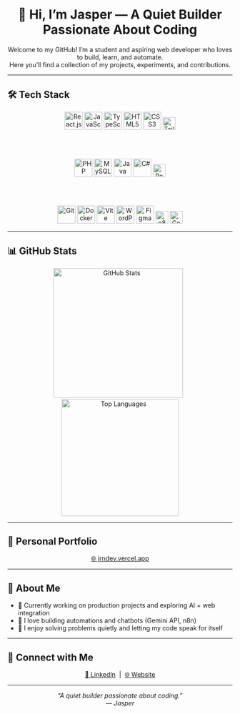 <h1 align="center">👋 Hi, I’m Jasper — A Quiet Builder Passionate About Coding</h1>

<p align="center">
  Welcome to my GitHub! I’m a student and aspiring  web developer who loves to build, learn, and automate.<br>
  Here you’ll find a collection of my projects, experiments, and contributions.
</p>

---

## 🛠️ Tech Stack

<div align="center">
  <!-- Frontend -->
  <img src="https://cdn.jsdelivr.net/gh/devicons/devicon/icons/react/react-original.svg" width="40" title="React.js"/>
  <img src="https://cdn.jsdelivr.net/gh/devicons/devicon/icons/javascript/javascript-original.svg" width="40" title="JavaScript"/>
  <img src="https://cdn.jsdelivr.net/gh/devicons/devicon/icons/typescript/typescript-original.svg" width="40" title="TypeScript"/>
  <img src="https://cdn.jsdelivr.net/gh/devicons/devicon/icons/html5/html5-original.svg" width="40" title="HTML5"/>
  <img src="https://cdn.jsdelivr.net/gh/devicons/devicon/icons/css3/css3-original.svg" width="40" title="CSS3"/>
  <img src="https://img.shields.io/badge/TailwindCSS-06B6D4?style=for-the-badge&logo=tailwindcss&logoColor=white" height="28" title="Tailwind CSS"/>

  <br><br>

  <!-- Backend & Databases -->
  <img src="https://cdn.jsdelivr.net/gh/devicons/devicon/icons/php/php-original.svg" width="40" title="PHP"/>
  <img src="https://cdn.jsdelivr.net/gh/devicons/devicon/icons/mysql/mysql-original.svg" width="40" title="MySQL"/>
  <img src="https://cdn.jsdelivr.net/gh/devicons/devicon/icons/java/java-original.svg" width="40" title="Java"/>
  <img src="https://cdn.jsdelivr.net/gh/devicons/devicon/icons/csharp/csharp-original.svg" width="40" title="C#"/>
  <img src="https://img.shields.io/badge/Microsoft%20Power%20Apps-8A4FFF?style=for-the-badge&logo=powerapps&logoColor=white" height="28" title="Power Apps"/>

  <br><br>

  <!-- Tools -->
  <img src="https://cdn.jsdelivr.net/gh/devicons/devicon/icons/git/git-original.svg" width="40" title="Git"/>
  <img src="https://cdn.jsdelivr.net/gh/devicons/devicon/icons/docker/docker-original.svg" width="40" title="Docker"/>
  <img src="https://cdn.jsdelivr.net/gh/devicons/devicon/icons/vite/vite-original.svg" width="40" title="Vite"/>
  <img src="https://cdn.jsdelivr.net/gh/devicons/devicon/icons/wordpress/wordpress-original.svg" width="40" title="WordPress"/>
  <img src="https://cdn.jsdelivr.net/gh/devicons/devicon/icons/figma/figma-original.svg" width="40" title="Figma"/>
  <img src="https://img.shields.io/badge/n8n-A82B92?style=for-the-badge&logo=n8n&logoColor=white" height="28" title="n8n"/>
  <img src="https://img.shields.io/badge/GeminiAPI-4285F4?style=for-the-badge&logo=google&logoColor=white" height="28" title="Gemini API"/>
</div>

---

## 📊 GitHub Stats

<div align="center">
  <img src="https://github-readme-stats.vercel.app/api?username=jasper890&show_icons=true&theme=tokyonight&cache_seconds=86400" width="290" alt="GitHub Stats" />
  &nbsp;
  <img src="https://github-readme-stats.vercel.app/api/top-langs/?username=jasper890&layout=compact&theme=tokyonight&cache_seconds=86400" width="262" alt="Top Languages" />
</div>

---

## 🚀 Personal Portfolio

<div align="center">
  <a href="https://jrndev.vercel.app" target="_blank">
    🌐 jrndev.vercel.app
  </a>
</div>

---

## 🌱 About Me

<div align="left">

- 🔭 Currently working on production projects and exploring AI + web integration  
- 🤖 I love building automations and chatbots (Gemini API, n8n)  
- 🧩 I enjoy solving problems quietly and letting my code speak for itself  

</div>

---

## 🤝 Connect with Me

<div align="center">
  <a href="https://www.linkedin.com/in/jasper-ryan-ngo/" target="_blank">💼 LinkedIn</a> &nbsp;|&nbsp;
  <a href="https://jrndev.vercel.app" target="_blank">🌐 Website</a>
</div>

---

<p align="center">
  <i>“A quiet builder passionate about coding.”<br>— Jasper</i>
</p>
